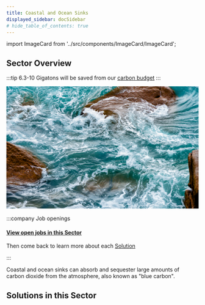 ```yaml
---
title: Coastal and Ocean Sinks
displayed_sidebar: docSidebar
# hide_table_of_contents: true
---
```

import ImageCard from '../src/components/ImageCard/ImageCard';


## Sector Overview

:::tip 6.3-10 Gigatons will be saved from our [carbon budget](../glossary/#carbon-budget)
:::

![](/../static/img/coastal-and-ocean-sinks.png)

:::company Job openings
#### [View open jobs in this Sector](https://climatebase.org/jobs?l=&q=&sectors=Coastal+%26+Ocean+Sinks&p=0&remote=false)

Then come back to learn more about each [Solution](#solutions-in-this-sector)

<!--This is the best strategy to accelerate your expertise as a top candidate-->
:::

Coastal and ocean sinks can absorb and sequester large amounts of carbon dioxide from the atmosphere, also known as "blue carbon".

<!-- :::info Job Board
[Nature Tech](https://naturetech.io/) - specifically for nature based solutions
::: -->

## Solutions in this Sector

<div style={{ display: 'flex', flexWrap: 'wrap'}}>

<ImageCard
  title="Coastal Wetland Protection"
  description="Preserving and safeguarding coastal wetlands to mitigate climate change impacts and maintain ecosystem services."
  imageUrl="/img/living-shorelines.png"
  linkUrl="../solution-coastal-wetland-protection"
/>

<ImageCard
  title="Coastal Wetland Restoration"
  description="Restoring and rehabilitating coastal wetlands to enhance their carbon sequestration potential and biodiversity."
  imageUrl="/img/coastal-wetland-restoration.jpg"
  linkUrl="../solution-coastal-wetland-restoration"
/>

<ImageCard
  title="Improved Fisheries"
  description="Implementing sustainable fishing practices to ensure the recovery and resilience of marine ecosystems."
  imageUrl="/img/improved-fisheries.jpg"
  linkUrl="../solution-improved-fisheries"
/>

<ImageCard
  title="Macroalgae Protection and Restoration"
  description="For example seaweed and kelp"
  imageUrl="/img/macroalgae-protection-and-restoration.jpg"
  linkUrl="../solution-macroalgae-protection-and-restoration"
/>

<ImageCard
  title="Seaweed Farming"
  description="Cultivating seaweed as a sustainable bioresource for carbon capture and various applications."
  imageUrl="/img/seaweed-farming.jpg"
  linkUrl="../solution-seaweed-farming"
/>

</div>